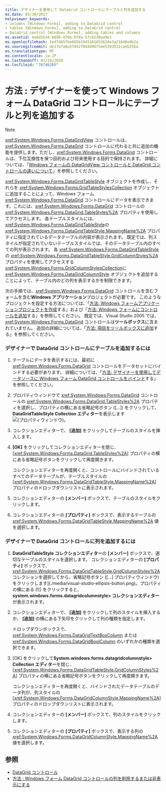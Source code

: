 ```yaml
---
title: デザイナーを使用して DataGrid コントロールにテーブルと列を追加する
ms.date: 03/30/2017
helpviewer_keywords:
- columns [Windows Forms], adding to DataGrid control
- tables [Windows Forms], adding to DataGrid control
- DataGrid control [Windows Forms], adding tables and columns
ms.assetid: 4a6d1b34-b696-476b-bf8a-57c6230aa9e1
ms.openlocfilehash: fed7465fbe665b1945161653616e3a21640e0b2a
ms.sourcegitcommit: de17a7a0a37042f0d4406f5ae5393531caeb25ba
ms.translationtype: MT
ms.contentlocale: ja-JP
ms.lasthandoff: 01/24/2020
ms.locfileid: "76746265"
---
```

# <a name="how-to-add-tables-and-columns-to-the-windows-forms-datagrid-control-using-the-designer"></a>方法 : デザイナーを使って Windows フォーム DataGrid コントロールにテーブルと列を追加する

> [!NOTE]
> <xref:System.Windows.Forms.DataGridView> コントロールは、<xref:System.Windows.Forms.DataGrid> コントロールに代わると共に追加の機能を提供します。ただし、<xref:System.Windows.Forms.DataGrid> コントロールは、下位互換性を保つ目的および将来使用する目的で保持されます。 詳細については、「[Windows フォームの DataGridView コントロールと DataGrid コントロールの違いについて](differences-between-the-windows-forms-datagridview-and-datagrid-controls.md)」を参照してください。

<xref:System.Windows.Forms.DataGridTableStyle> オブジェクトを作成し、それらを <xref:System.Windows.Forms.GridTableStylesCollection> オブジェクトに追加することによって、Windows フォーム <xref:System.Windows.Forms.DataGrid> コントロールにデータを表示できます。これには、<xref:System.Windows.Forms.DataGrid> コントロールの <xref:System.Windows.Forms.DataGrid.TableStyles%2A> プロパティを使用してアクセスします。 各テーブルスタイルには、<xref:System.Windows.Forms.DataGridTableStyle>の <xref:System.Windows.Forms.DataGridTableStyle.MappingName%2A> プロパティに指定されているデータテーブルの内容が表示されます。 既定では、列スタイルが指定されていないテーブルスタイルでは、そのデータテーブル内のすべての列が表示されます。 各 <xref:System.Windows.Forms.DataGridTableStyle>の <xref:System.Windows.Forms.DataGridTableStyle.GridColumnStyles%2A> プロパティを使用してアクセスする <xref:System.Windows.Forms.GridColumnStylesCollection>に <xref:System.Windows.Forms.DataGridColumnStyle> オブジェクトを追加することによって、テーブル内のどの列を表示するかを制限できます。

次の手順では、<xref:System.Windows.Forms.DataGrid> コントロールを含むフォームを含む**Windows アプリケーション**プロジェクトが必要です。 このようなプロジェクトを設定する方法については、「[方法: Windows フォームアプリケーションプロジェクトを作成](/visualstudio/ide/step-1-create-a-windows-forms-application-project)する」および「[方法: Windows フォームにコントロールを追加](how-to-add-controls-to-windows-forms.md)する」を参照してください。 既定では、Visual Studio 2005 では、<xref:System.Windows.Forms.DataGrid> コントロールは**ツールボックス**に含まれていません。 追加の詳細については、「[方法: 項目をツールボックスに追加](https://docs.microsoft.com/previous-versions/visualstudio/visual-studio-2010/ms165355(v=vs.100))する」を参照してください。

### <a name="to-add-a-table-to-the-datagrid-control-in-the-designer"></a>デザイナーで DataGrid コントロールにテーブルを追加するには

1. テーブルにデータを表示するには、最初に <xref:System.Windows.Forms.DataGrid> コントロールをデータセットにバインドする必要があります。 詳細については、「[方法: デザイナーを使用してデータソースに Windows フォーム DataGrid コントロールをバインド](bind-wf-datagrid-control-to-a-data-source-using-the-designer.md)する」を参照してください。

2. プロパティウィンドウで <xref:System.Windows.Forms.DataGrid> コントロールの <xref:System.Windows.Forms.DataGrid.TableStyles%2A> プロパティを選択し、プロパティの横にある省略記号ボタン ([...]) をクリックして、 **DataGridTableStyle Collection エディター**を表示します![(プロパティウィンドウ)。](./media/visual-studio-ellipsis-button.png)

3. コレクションエディターで、 **[追加]** をクリックしてテーブルのスタイルを挿入します。

4. **[OK]** をクリックしてコレクションエディターを閉じ、[<xref:System.Windows.Forms.DataGrid.TableStyles%2A>] プロパティの横にある省略記号ボタンをクリックして再度開きます。

     コレクションエディターを再度開くと、コントロールにバインドされているすべてのデータテーブルが、テーブルスタイルの [<xref:System.Windows.Forms.DataGridTableStyle.MappingName%2A>] プロパティのドロップダウンリストに表示されます。

5. コレクションエディターの **[メンバー]** ボックスで、テーブルのスタイルをクリックします。

6. コレクションエディターの **[プロパティ]** ボックスで、表示するテーブルの <xref:System.Windows.Forms.DataGridTableStyle.MappingName%2A> 値を選択します。

### <a name="to-add-a-column-to-the-datagrid-control-in-the-designer"></a>デザイナーで DataGrid コントロールに列を追加するには

1. **DataGridTableStyle コレクションエディター**の **[メンバー]** ボックスで、適切なテーブルのスタイルを選択します。 コレクションエディターの **[プロパティ]** ボックスで、<xref:System.Windows.Forms.DataGridTableStyle.GridColumnStyles%2A> コレクションを選択してから、省略記号ボタン ([...] プロパティウィンドウ) をクリックします](./media/visual-studio-ellipsis-button.png)。プロパティの横にある [![] をクリックすると、 **system.windows.forms.datagridcolumnstyle> コレクションエディター**が表示されます。

2. コレクションエディターで、 **[追加]** をクリックして列のスタイルを挿入するか、 **[追加]** の横にある下矢印をクリックして列の種類を指定します。

     ドロップダウンボックスで、<xref:System.Windows.Forms.DataGridTextBoxColumn> または <xref:System.Windows.Forms.DataGridBoolColumn> のいずれかの種類を選択できます。

3. [OK] をクリックして**System.windows.forms.datagridcolumnstyle> Collection エディター**を閉じ、[<xref:System.Windows.Forms.DataGridTableStyle.GridColumnStyles%2A>] プロパティの横にある省略記号ボタンをクリックして再度開きます。

     コレクションエディターを再度開くと、バインドされたデータテーブルのデータ列が、列スタイルの [<xref:System.Windows.Forms.DataGridColumnStyle.MappingName%2A>] プロパティのドロップダウンリストに表示されます。

4. コレクションエディターの **[メンバー]** ボックスで、列のスタイルをクリックします。

5. コレクションエディターの **[プロパティ]** ボックスで、表示する列の <xref:System.Windows.Forms.DataGridColumnStyle.MappingName%2A> 値を選択します。

## <a name="see-also"></a>参照

- [DataGrid コントロール](datagrid-control-windows-forms.md)
- [方法 : Windows フォーム DataGrid コントロールの列を削除するまたは非表示にする](how-to-delete-or-hide-columns-in-the-windows-forms-datagrid-control.md)
